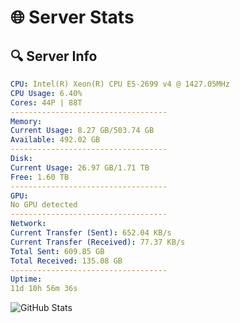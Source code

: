 # 🌐 Server Stats
## 🔍 Server Info
```yaml
CPU: Intel(R) Xeon(R) CPU E5-2699 v4 @ 1427.05MHz
CPU Usage: 6.40%
Cores: 44P | 88T
-----------------------------------
Memory:
Current Usage: 8.27 GB/503.74 GB
Available: 492.02 GB
-----------------------------------
Disk:
Current Usage: 26.97 GB/1.71 TB
Free: 1.60 TB
-----------------------------------
GPU:
No GPU detected
-----------------------------------
Network:
Current Transfer (Sent): 652.04 KB/s
Current Transfer (Received): 77.37 KB/s
Total Sent: 609.85 GB
Total Received: 135.08 GB
-----------------------------------
Uptime:
11d 10h 56m 36s
```
![GitHub Stats](https://img.shields.io/badge/Updated-2025-05-01_04:05:24-blue)
